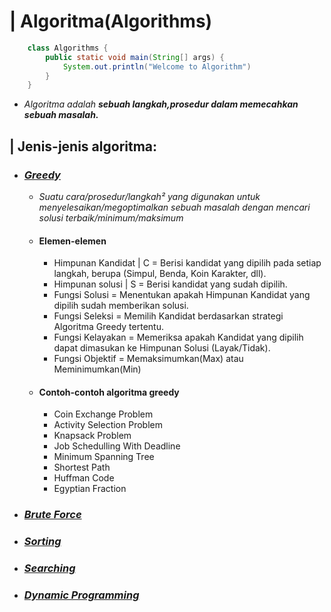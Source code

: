 
# | Algoritma(Algorithms)
```java
	class Algorithms {
		public static void main(String[] args) {
			System.out.println("Welcome to Algorithm")
		}
	}
```
- *Algoritma adalah __sebuah langkah,prosedur dalam memecahkan sebuah masalah.__*

## | Jenis-jenis algoritma:
* ### _[Greedy](/Greedy)_
	* *Suatu cara/prosedur/langkah² yang digunakan untuk menyelesaikan/megoptimalkan*
	   *sebuah masalah dengan mencari solusi terbaik/minimum/maksimum*
	* #### Elemen-elemen
	    * Himpunan Kandidat | C = 
	      Berisi kandidat yang dipilih pada setiap langkah, berupa (Simpul, Benda, Koin
	      Karakter, dll).
	    * Himpunan solusi | S =
	      Berisi kandidat yang sudah dipilih.
	    * Fungsi Solusi =
	      Menentukan apakah Himpunan Kandidat yang dipilih sudah memberikan solusi.
	    * Fungsi Seleksi =
	      Memilih Kandidat berdasarkan strategi Algoritma Greedy tertentu.
	    * Fungsi Kelayakan =
	      Memeriksa apakah Kandidat yang dipilih dapat dimasukan ke Himpunan Solusi
	      (Layak/Tidak).
	    * Fungsi Objektif =
	      Memaksimumkan(Max) atau Meminimumkan(Min)
	* #### Contoh-contoh algoritma greedy
	    - Coin Exchange Problem
	    - Activity Selection Problem
	    - Knapsack Problem
	    - Job Schedulling With Deadline
	    - Minimum Spanning Tree
	    - Shortest Path
	    - Huffman Code
	    - Egyptian Fraction
- ### _[Brute Force](/Greedy)_
- ### _[Sorting](/Greedy)_
- ### _[Searching](/Greedy)_
- ### _[Dynamic Programming](/Greedy)_